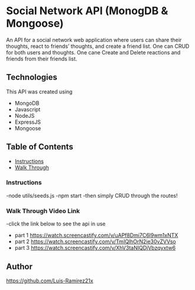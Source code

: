 # Social Network API (MonogDB & Mongoose)

An API for a social network web application where users can share their thoughts, react to friends’ thoughts, and create a friend list. One can CRUD for both users and thoughts. One cane Create and Delete reactions and friends from their friends list.

## Technologies

This API was created using 
* MongoDB
* Javascript
* NodeJS
* ExpressJS
* Mongoose

## Table of Contents

- [Instructions](#instructions)
- [Walk Through](#walkthroughvideolink)




### Instructions
-node utils/seeds.js
-npm start
-then simply CRUD through the routes!

### Walk Through Video Link
-click the link below to see the api in use
- part 1 https://watch.screencastify.com/v/uAPf8Dmi7C6l9wm1xNTX
- part 2 https://watch.screencastify.com/v/TmIQlhOrN2ie30vZVVso
- part 3 https://watch.screencastify.com/v/XhV3taNIQDjVbzqyxtw6


## Author

https://github.com/Luis-Ramirez21x
